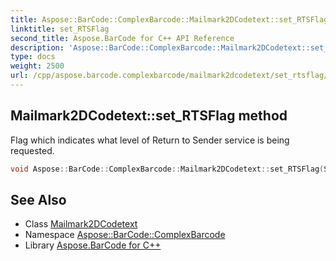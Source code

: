 ```yaml
---
title: Aspose::BarCode::ComplexBarcode::Mailmark2DCodetext::set_RTSFlag method
linktitle: set_RTSFlag
second_title: Aspose.BarCode for C++ API Reference
description: 'Aspose::BarCode::ComplexBarcode::Mailmark2DCodetext::set_RTSFlag method. Flag which indicates what level of Return to Sender service is being requested in C++.'
type: docs
weight: 2500
url: /cpp/aspose.barcode.complexbarcode/mailmark2dcodetext/set_rtsflag/
---
```

## Mailmark2DCodetext::set_RTSFlag method


Flag which indicates what level of Return to Sender service is being requested.

```cpp
void Aspose::BarCode::ComplexBarcode::Mailmark2DCodetext::set_RTSFlag(System::String value)
```

## See Also

* Class [Mailmark2DCodetext](../)
* Namespace [Aspose::BarCode::ComplexBarcode](../../)
* Library [Aspose.BarCode for C++](../../../)
